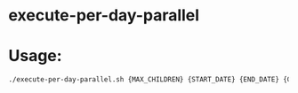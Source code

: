 # execute-per-day-parallel


# Usage:
```bash
./execute-per-day-parallel.sh {MAX_CHILDREN} {START_DATE} {END_DATE} {COMMAND}
```
